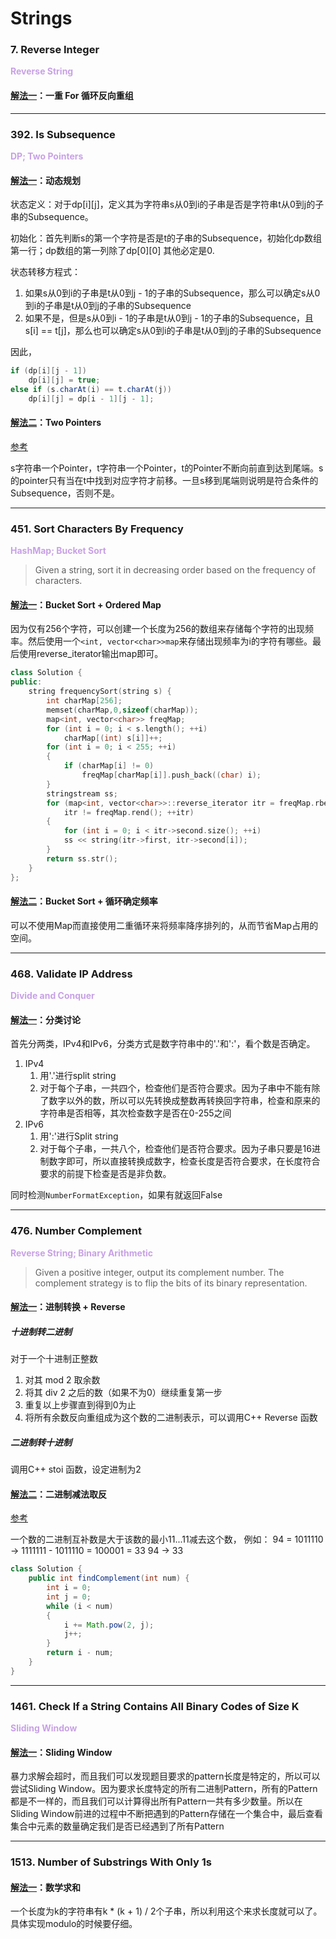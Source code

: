 # Strings

### 7. Reverse Integer
**<font color=#C8A1E6> Reverse String </font>**
#### [解法一](7-Reverse-Integer.java)：一重 For 循环反向重组
---

### 392. Is Subsequence
**<font color=#C8A1E6> DP; Two Pointers </font>**

#### [解法一](392-Is-Subsequence/392-Is-Subsequence.java)：动态规划
状态定义：对于dp[i][j]，定义其为字符串s从0到i的子串是否是字符串t从0到j的子串的Subsequence。

初始化：首先判断s的第一个字符是否是t的子串的Subsequence，初始化dp数组第一行；dp数组的第一列除了dp[0][0] 其他必定是0.

状态转移方程式：
1. 如果s从0到i的子串是t从0到j - 1的子串的Subsequence，那么可以确定s从0到i的子串是t从0到j的子串的Subsequence
2. 如果不是，但是s从0到i - 1的子串是t从0到j - 1的子串的Subsequence，且s[i] == t[j]，那么也可以确定s从0到i的子串是t从0到j的子串的Subsequence

因此，

```Java
if (dp[i][j - 1])
    dp[i][j] = true;
else if (s.charAt(i) == t.charAt(j))
    dp[i][j] = dp[i - 1][j - 1];
```

#### [解法二](392-Is-Subsequence/392-Is-Subsequence-Two-Pointers.java)：Two Pointers

[参考](https://leetcode.com/problems/is-subsequence/discuss/87254/Straight-forward-Java-simple-solution)

s字符串一个Pointer，t字符串一个Pointer，t的Pointer不断向前直到达到尾端。s的pointer只有当在t中找到对应字符才前移。一旦s移到尾端则说明是符合条件的Subsequence，否则不是。

---

### 451. Sort Characters By Frequency
**<font color=#C8A1E6> HashMap; Bucket Sort </font>**

> Given a string, sort it in decreasing 
order based on the frequency of characters.

#### [解法一](451-Sort-Characters-By-Frequency/451-Sort-Characters-By-Frequency.cpp)：Bucket Sort + Ordered Map
因为仅有256个字符，可以创建一个长度为256的数组来存储每个字符的出现频率。然后使用一个```<int, vector<char>>map```来存储出现频率为i的字符有哪些。最后使用reverse_iterator输出map即可。

``` Cpp
class Solution {
public:
    string frequencySort(string s) {
        int charMap[256];
        memset(charMap,0,sizeof(charMap));
        map<int, vector<char>> freqMap;
        for (int i = 0; i < s.length(); ++i)
            charMap[(int) s[i]]++;
        for (int i = 0; i < 255; ++i)
        {
            if (charMap[i] != 0)
                freqMap[charMap[i]].push_back((char) i);
        }
        stringstream ss;
        for (map<int, vector<char>>::reverse_iterator itr = freqMap.rbegin();
            itr != freqMap.rend(); ++itr)
        {
            for (int i = 0; i < itr->second.size(); ++i)
            ss << string(itr->first, itr->second[i]);
        }
        return ss.str();
    }
};
```
#### [解法二](451-Sort-Characters-By-Frequency/451-Sort-Characters-By-Frequency-Less-Memory.cpp)：Bucket Sort + 循环确定频率
可以不使用Map而直接使用二重循环来将频率降序排列的，从而节省Map占用的空间。

---

### 468. Validate IP Address
**<font color=#C8A1E6> Divide and Conquer </font>**

#### [解法一](468-Validate-IP-Address.java)：分类讨论

首先分两类，IPv4和IPv6，分类方式是数字符串中的'.'和':'，看个数是否确定。

1. IPv4
   1. 用'.'进行split string
   2. 对于每个子串，一共四个，检查他们是否符合要求。因为子串中不能有除了数字以外的数，所以可以先转换成整数再转换回字符串，检查和原来的字符串是否相等，其次检查数字是否在0-255之间
2. IPv6
   1. 用':'进行Split string
   2. 对于每个子串，一共八个，检查他们是否符合要求。因为子串只要是16进制数字即可，所以直接转换成数字，检查长度是否符合要求，在长度符合要求的前提下检查是否是非负数。

同时检测```NumberFormatException```，如果有就返回False

---

### 476. Number Complement
**<font color=#C8A1E6> Reverse String; Binary Arithmetic </font>**

>Given a positive integer, output its complement number.
The complement strategy is to flip the bits of its binary representation.

#### [解法一](476-Number-Complement/476-Number-Complement.cpp)：进制转换 + Reverse

##### 十进制转二进制
对于一个十进制正整数
1. 对其 mod 2 取余数
2. 将其 div 2 之后的数（如果不为0）继续重复第一步
3. 重复以上步骤直到得到0为止
4. 将所有余数反向重组成为这个数的二进制表示，可以调用C++ Reverse 函数

##### 二进制转十进制
调用C++ stoi 函数，设定进制为2

#### [解法二](476-Number-Complement/476-Number-Complement.java)：二进制减法取反
[参考](https://leetcode.com/problems/number-complement/discuss/96018/Java-very-simple-code-and-self-evident-explanation)

一个数的二进制互补数是大于该数的最小11...11减去这个数，
例如：
94 = 1011110 -> 1111111 - 1011110 = 100001 = 33
94 -> 33

``` Java
class Solution {
    public int findComplement(int num) {
        int i = 0;
        int j = 0;
        while (i < num)
        {
            i += Math.pow(2, j);
            j++;
        }
        return i - num;
    }
}
```

---

### 1461. Check If a String Contains All Binary Codes of Size K
**<font color=#C8A1E6> Sliding Window </font>**

#### [解法一](1461-Check-If-a-String-Contains-All-Binary-Codes-of-Size-K.cpp)：Sliding Window
暴力求解会超时，而且我们可以发现题目要求的pattern长度是特定的，所以可以尝试Sliding Window。因为要求长度特定的所有二进制Pattern，所有的Pattern都是不一样的，而且我们可以计算得出所有Pattern一共有多少数量。所以在Sliding Window前进的过程中不断把遇到的Pattern存储在一个集合中，最后查看集合中元素的数量确定我们是否已经遇到了所有Pattern

---

### 1513. Number of Substrings With Only 1s

#### [解法一](1461-Check-If-a-String-Contains-All-Binary-Codes-of-Size-K.cpp)：数学求和

一个长度为k的字符串有k * (k + 1) / 2个子串，所以利用这个来求长度就可以了。具体实现modulo的时候要仔细。
